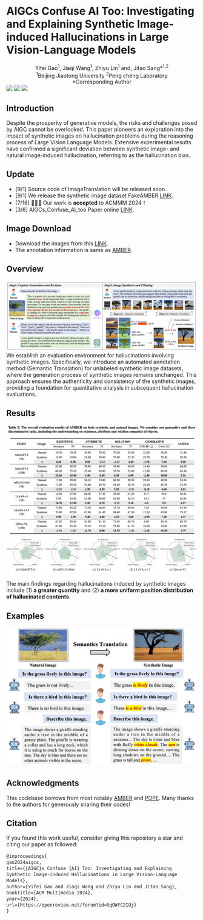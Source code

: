 # AIGCs Confuse AI Too: Investigating and Explaining Synthetic Image-induced Hallucinations in Large Vision-Language Models
<div align="center">
Yifei Gao<sup>1</sup>, Jiaqi Wang<sup>1</sup>, Zhiyu Lin<sup>1</sup> and, Jitao Sang*<sup>1,2</sup>
</div>
<div align="center">
<sup>1</sup>Beijing Jiaotong University    <sup>2</sup>Peng cheng Laboratory
</div>
<div align="center">
*Corresponding Author
</div>

<!-- Arxiv Link, Project Link -->
<div style='display:flex; gap: 0.25rem; '>
<a href="https://arxiv.org/abs/2403.08542"><img src="https://img.shields.io/badge/arXiv-2403.08542-b31b1b.svg"></a>
<a href="https://github.com/LucusFigoGao/AIGCs_Confuse_AI_Too"><img src="https://img.shields.io/badge/Project%20Page-online-brightgreen"></a>
<a href='LICENSE'><img src='https://img.shields.io/badge/License-MIT-blue.svg'></a>
</div>

## Introduction
Despite the prosperity of generative models, the risks and challenges posed by AIGC cannot be overlooked. This paper pioneers an exploration into the impact of synthetic images on hallucination problems during the reasoning process of Large Vision Language Models. Extensive experimental results have confirmed a significant deviation between synthetic image- and natural image-induced hallucination, referring to as the hallucination bias.

## Update
- [9/1] Source code of ImageTranslation will be released soon.
- [9/1] We release the synthetic image dataset FakeAMBER [LINK](https://pan.baidu.com/s/1WfqVhXqeQudMFMMrWA4r1w?pwd=d54y).
- [7/16] 🎉🎉🎉 Our work is **accepted** to ACMMM 2024！
- [3/8] AIGCs_Confuse_AI_too Paper online [LINK](https://arxiv.org/abs/2403.08542).

## Image Download
* Download the images from this [LINK](https://pan.baidu.com/s/1WfqVhXqeQudMFMMrWA4r1w?pwd=d54y).
* The annotation information is same as [AMBER](https://github.com/junyangwang0410/AMBER/tree/master).

## Overview
<img src="./assets/semantic translation_01.jpg" alt="image-20230517233229650" style="zoom:80%;" />
We establish an evaluation environment for hallucinations involving synthetic images. Specifically, we introduce an automated annotation method (Semantic Translation) for unlabeled synthetic image datasets, where the generation process of synthetic images remains unchanged. This approach ensures the authenticity and consistency of the synthetic images, providing a foundation for quantitative analysis in subsequent hallucination evaluations. 

## Results
<img src="./assets/AMBER_eval.png" style="zoom:80%;" />
<img src="./assets/Redar.jpg" style="zoom:80%;" />

The main findings regarding hallucinations induced by synthetic images include (1) **a greater quantity** and (2) **a more uniform position distribution of hallucinated contents**. 

## Examples
<img src="./assets/Introduction.jpg" style="zoom:80%;" />

## Acknowledgments
This codebase borrows from most notably [AMBER](https://github.com/junyangwang0410/AMBER/tree/master) and [POPE](https://github.com/RUCAIBox/POPE). Many thanks to the authors for generously sharing their codes!


## Citation
If you found this work useful, consider giving this repository a star and citing our paper as followed:

```
@inproceedings{
gao2024aigcs,
title={{AIGC}s Confuse {AI} Too: Investigating and Explaining Synthetic Image-induced Hallucinations in Large Vision-Language Models},
author={Yifei Gao and Jiaqi Wang and Zhiyu Lin and Jitao Sang},
booktitle={ACM Multimedia 2024},
year={2024},
url={https://openreview.net/forum?id=5qOWYC2IQj}
}
```

